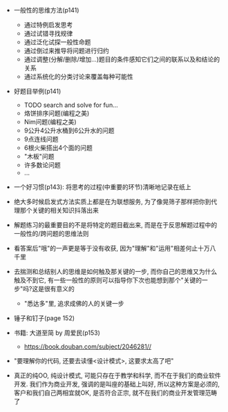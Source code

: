 
+ 一般性的思维方法(p141)
    + 通过特例启发思考
    + 通过试错寻找规律
    + 通过泛化试探一般性命题
    + 通过倒过来推导将问题进行归约
    + 通过调整(分解/删除/增加...)题目的条件感知它们之间的联系以及和结论的关系
    + 通过系统化的分类讨论来覆盖每种可能性

+ 好题目举例(p141)
    + TODO search and solve for fun...
    + 烙饼排序问题(编程之美)
    + Nim问题(编程之美)
    + 9公升4公升水桶到6公升水的问题
    + 9点连线问题
    + 6根火柴搭出4个面的问题
    + "木板"问题
    + 许多数论问题
    + ...

+ 一个好习惯(p143): 将思考的过程(中重要的环节)清晰地记录在纸上

+ 绝大多时候启发式方法实质上都是在为联想服务, 为了像晃筛子那样把你到代理那个关键的相关知识抖落出来

+ 解题练习的最重要目的不是将特定的题目截出来, 而是在于反思解题过程中的一般性的/跨问题的思维法则
+ 看答案后"哦"的一声更是等于没有收获, 因为"理解"和"运用"相差何止十万八千里
+ 去揣测和总结别人的思维是如何触及那关键的一步, 而你自己的思维又为什么触及不到它, 有一些一般性的原则可以指导你下次也能想到那个"关键的一步"吗?这是很有意义的
    + "悉达多"里, 追求成佛的人的关键一步

+ 锤子和钉子(page 152)

+ 书籍: 大道至简 by 周爱民(p153)
    + https://book.douban.com/subject/2046281//

+ "要理解你的代码, 还要去读懂<设计模式>, 这要求太高了吧"

+ 真正的纯OO, 纯设计模式, 可能只存在于教学和科学, 而不在于我们的商业软件开发. 我们作为商业开发, 强调的是叫座的基础上叫好, 所以这种方案是必须的, 客户和我们自己两相宜就OK, 是否符合正宗, 就不在我们的商业开发管理范畴了

